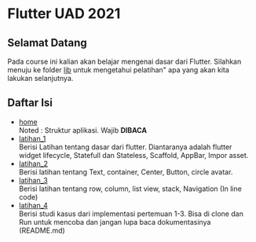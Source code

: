 # Flutter UAD 2021

## Selamat Datang

Pada course ini kalian akan belajar mengenai dasar dari Flutter. Silahkan menuju ke folder [lib](https://github.com/dikynugraha1111/bootcamp_uty/tree/master/lib) untuk mengetahui pelatihan" apa yang akan kita lakukan selanjutnya.


## Daftar Isi

- [home](https://github.com/ekomrp177/flutterTIF/tree/Latihan1/lib)</br>
  Noted : Struktur aplikasi. Wajib **DIBACA**
- [latihan_1](https://github.com/ekomrp177/flutterTIF/tree/Latihan1/lib/latihan_1)</br>
  Berisi Latihan tentang dasar dari flutter. Diantaranya adalah flutter widget lifecycle, Statefull dan Stateless, Scaffold, AppBar, Impor asset.
- [latihan_2](https://github.com/ekomrp177/flutterTIF/tree/Latihan1/lib/latihan_2)</br>
  Berisi latihan tentang Text, container, Center, Button, circle avatar.
- [latihan_3](https://github.com/ekomrp177/flutterTIF/tree/Latihan1/lib/latihan_3)</br>
  Berisi latihan tentang row, column, list view, stack, Navigation (In line code)
- [latihan_4](https://github.com/ekomrp177/flutterTIF/tree/Latihan1/lib/latihan_4)</br>
  Berisi studi kasus dari implementasi pertemuan 1-3. Bisa di clone dan Run untuk mencoba dan jangan lupa baca dokumentasinya (README.md)
